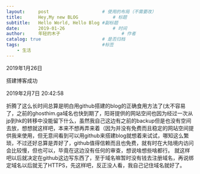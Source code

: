 ```yaml
---
layout:     post   				    # 使用的布局（不需要改）
title:      Hey,My new BLOG				# 标题 
subtitle:   Hello World, Hello Blog #副标题
date:       2019-01-26  				# 时间
author:     年轻的木子 						# 作者
catalog: true 						# 是否归档
tags:								#标签
    - 生活
---
```


2019年1月26日 

搭建博客成功

2019年2月7日 20:42:58

折腾了这么长时间总算是明白用github搭建的blog的正确食用方法了(太不容易了，之前的ghosthim.ga域名也快到期了，阳哥提供的网站空间也因为经过一次从jp到hk的转移中没能留下什么，虽然我自己这边有之前的backup但是也没有空间去放，想想就这样吧，本来不想再弄来着（因为并没有免费而且稳定的网站空间提供我来使用，但无意间看到可以用github来搭建blog就想着来试试，哪知这么繁琐，不过还好总算是弄好了，github值得信赖而且也免费，就有时在大陆境内访问会比较慢，但也可以，毕竟在这边没有任何的审查，想说啥想些啥都行。
就这样吧以后就决定在github这边写东西了，至于域名嘛暂时没有钱去注册域名，再说绑定域名以后就无了HTTPS，先这样吧，反正没人看，我自己记住域名就好了。